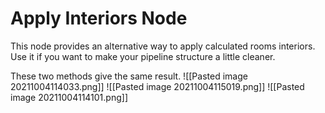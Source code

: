 # Apply Interiors Node
This node provides an alternative way to apply calculated rooms interiors. Use it if you want to make your pipeline structure a little cleaner.


These two methods give the same result.
![[Pasted image 20211004114033.png]]
![[Pasted image 20211004115019.png]]
![[Pasted image 20211004114101.png]]

